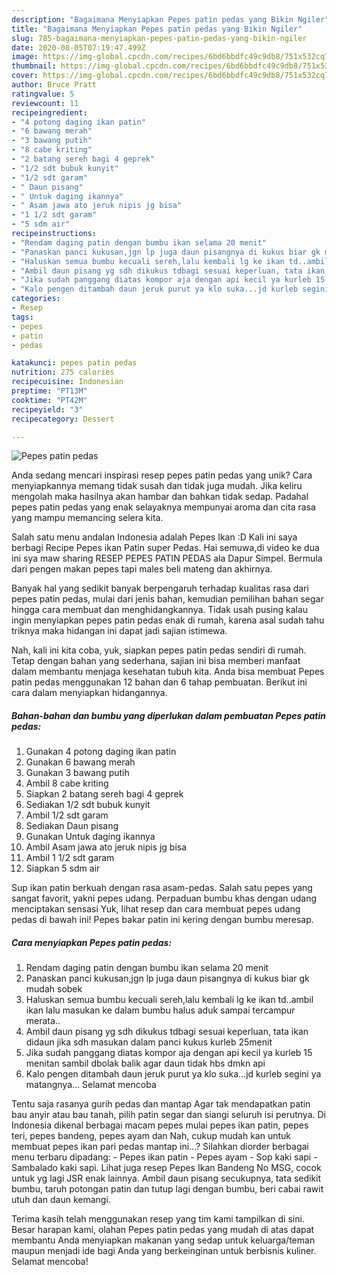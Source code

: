 ```yaml
---
description: "Bagaimana Menyiapkan Pepes patin pedas yang Bikin Ngiler"
title: "Bagaimana Menyiapkan Pepes patin pedas yang Bikin Ngiler"
slug: 785-bagaimana-menyiapkan-pepes-patin-pedas-yang-bikin-ngiler
date: 2020-08-05T07:19:47.499Z
image: https://img-global.cpcdn.com/recipes/6bd6bbdfc49c9db8/751x532cq70/pepes-patin-pedas-foto-resep-utama.jpg
thumbnail: https://img-global.cpcdn.com/recipes/6bd6bbdfc49c9db8/751x532cq70/pepes-patin-pedas-foto-resep-utama.jpg
cover: https://img-global.cpcdn.com/recipes/6bd6bbdfc49c9db8/751x532cq70/pepes-patin-pedas-foto-resep-utama.jpg
author: Bruce Pratt
ratingvalue: 5
reviewcount: 11
recipeingredient:
- "4 potong daging ikan patin"
- "6 bawang merah"
- "3 bawang putih"
- "8 cabe kriting"
- "2 batang sereh bagi 4 geprek"
- "1/2 sdt bubuk kunyit"
- "1/2 sdt garam"
- " Daun pisang"
- " Untuk daging ikannya"
- " Asam jawa ato jeruk nipis jg bisa"
- "1 1/2 sdt garam"
- "5 sdm air"
recipeinstructions:
- "Rendam daging patin dengan bumbu ikan selama 20 menit"
- "Panaskan panci kukusan,jgn lp juga daun pisangnya di kukus biar gk mudah sobek"
- "Haluskan semua bumbu kecuali sereh,lalu kembali lg ke ikan td..ambil ikan lalu masukan ke dalam bumbu halus aduk sampai tercampur merata.."
- "Ambil daun pisang yg sdh dikukus tdbagi sesuai keperluan, tata ikan didaun jika sdh masukan dalam panci kukus kurleb 25menit"
- "Jika sudah panggang diatas kompor aja dengan api kecil ya kurleb 15 menitan sambil dbolak balik agar daun tidak hbs dmkn api"
- "Kalo pengen ditambah daun jeruk purut ya klo suka...jd kurleb segini ya matangnya... Selamat mencoba"
categories:
- Resep
tags:
- pepes
- patin
- pedas

katakunci: pepes patin pedas 
nutrition: 275 calories
recipecuisine: Indonesian
preptime: "PT13M"
cooktime: "PT42M"
recipeyield: "3"
recipecategory: Dessert

---
```



![Pepes patin pedas](https://img-global.cpcdn.com/recipes/6bd6bbdfc49c9db8/751x532cq70/pepes-patin-pedas-foto-resep-utama.jpg)

Anda sedang mencari inspirasi resep pepes patin pedas yang unik? Cara menyiapkannya memang tidak susah dan tidak juga mudah. Jika keliru mengolah maka hasilnya akan hambar dan bahkan tidak sedap. Padahal pepes patin pedas yang enak selayaknya mempunyai aroma dan cita rasa yang mampu memancing selera kita.

Salah satu menu andalan Indonesia adalah Pepes Ikan :D Kali ini saya berbagi Recipe Pepes ikan Patin super Pedas. Hai semuwa,di video ke dua ini sya maw sharing RESEP PEPES PATIN PEDAS ala Dapur Simpel. Bermula dari pengen makan pepes tapi males beli mateng dan akhirnya.

Banyak hal yang sedikit banyak berpengaruh terhadap kualitas rasa dari pepes patin pedas, mulai dari jenis bahan, kemudian pemilihan bahan segar hingga cara membuat dan menghidangkannya. Tidak usah pusing kalau ingin menyiapkan pepes patin pedas enak di rumah, karena asal sudah tahu triknya maka hidangan ini dapat jadi sajian istimewa.


Nah, kali ini kita coba, yuk, siapkan pepes patin pedas sendiri di rumah. Tetap dengan bahan yang sederhana, sajian ini bisa memberi manfaat dalam membantu menjaga kesehatan tubuh kita. Anda bisa membuat Pepes patin pedas menggunakan 12 bahan dan 6 tahap pembuatan. Berikut ini cara dalam menyiapkan hidangannya.

<!--inarticleads1-->

##### Bahan-bahan dan bumbu yang diperlukan dalam pembuatan Pepes patin pedas:

1. Gunakan 4 potong daging ikan patin
1. Gunakan 6 bawang merah
1. Gunakan 3 bawang putih
1. Ambil 8 cabe kriting
1. Siapkan 2 batang sereh bagi 4 geprek
1. Sediakan 1/2 sdt bubuk kunyit
1. Ambil 1/2 sdt garam
1. Sediakan  Daun pisang
1. Gunakan  Untuk daging ikannya
1. Ambil  Asam jawa ato jeruk nipis jg bisa
1. Ambil 1 1/2 sdt garam
1. Siapkan 5 sdm air


Sup ikan patin berkuah dengan rasa asam-pedas. Salah satu pepes yang sangat favorit, yakni pepes udang. Perpaduan bumbu khas dengan udang menciptakan sensasi Yuk, lihat resep dan cara membuat pepes udang pedas di bawah ini! Pepes bakar patin ini kering dengan bumbu meresap. 

<!--inarticleads2-->

##### Cara menyiapkan Pepes patin pedas:

1. Rendam daging patin dengan bumbu ikan selama 20 menit
1. Panaskan panci kukusan,jgn lp juga daun pisangnya di kukus biar gk mudah sobek
1. Haluskan semua bumbu kecuali sereh,lalu kembali lg ke ikan td..ambil ikan lalu masukan ke dalam bumbu halus aduk sampai tercampur merata..
1. Ambil daun pisang yg sdh dikukus tdbagi sesuai keperluan, tata ikan didaun jika sdh masukan dalam panci kukus kurleb 25menit
1. Jika sudah panggang diatas kompor aja dengan api kecil ya kurleb 15 menitan sambil dbolak balik agar daun tidak hbs dmkn api
1. Kalo pengen ditambah daun jeruk purut ya klo suka...jd kurleb segini ya matangnya... Selamat mencoba


Tentu saja rasanya gurih pedas dan mantap Agar tak mendapatkan patin bau anyir atau bau tanah, pilih patin segar dan siangi seluruh isi perutnya. Di Indonesia dikenal berbagai macam pepes mulai pepes ikan patin, pepes teri, pepes bandeng, pepes ayam dan Nah, cukup mudah kan untuk membuat pepes ikan pari pedas mantap ini…? Silahkan diorder berbagai menu terbaru dipadang: - Pepes ikan patin - Pepes ayam - Sop kaki sapi - Sambalado kaki sapi. Lihat juga resep Pepes Ikan Bandeng No MSG, cocok untuk yg lagi JSR enak lainnya. Ambil daun pisang secukupnya, tata sedikit bumbu, taruh potongan patin dan tutup lagi dengan bumbu, beri cabai rawit utuh dan daun kemangi. 

Terima kasih telah menggunakan resep yang tim kami tampilkan di sini. Besar harapan kami, olahan Pepes patin pedas yang mudah di atas dapat membantu Anda menyiapkan makanan yang sedap untuk keluarga/teman maupun menjadi ide bagi Anda yang berkeinginan untuk berbisnis kuliner. Selamat mencoba!

